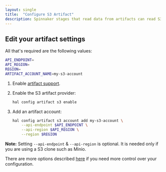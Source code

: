 ```yaml
---
layout: single
title:  "Configure S3 Artifact"
description: Spinnaker stages that read data from artifacts can read S3 files directly.
---
```


## Edit your artifact settings

All that's required are the following values:

```bash
API_ENDPOINT=
API_REGION=
REGION=
ARTIFACT_ACCOUNT_NAME=my-s3-account
```
1. Enable [artifact support](/reference/artifacts-with-artifactsrewrite//#enabling-artifact-support).

2. Enable the S3 artifact provider:

   ```bash
   hal config artifact s3 enable
   ```

3. Add an artifact account:

   ```bash
   hal config artifact s3 account add my-s3-account \
       --api-endpoint $API_ENDPOINT \
       --api-region $API_REGION \
       --region $REGION
   ```

**Note:** Setting `--api-endpoint` & `--api-region` is optional. It is needed only if you are using a S3 clone such as Minio. 

There are more options described
[here](/reference/halyard/commands#hal-config-artifact-s3-account-edit)
if you need more control over your configuration.
